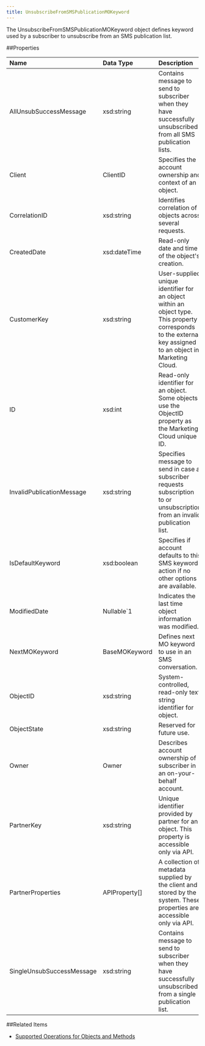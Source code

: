 ```yaml
---
title: UnsubscribeFromSMSPublicationMOKeyword
---
```

The UnsubscribeFromSMSPublicationMOKeyword object defines keyword used by a subscriber to unsubscribe from an SMS publication list.

##Properties
<table class="table table-hover"> <thead align="left"><tr><th>Name</th><th>Data Type</th><th>Description</th></tr></thead> <tbody><tr><td>AllUnsubSuccessMessage</td><td>xsd:string</td><td>Contains message to send to subscriber when they have successfully unsubscribed from all SMS publication lists.</td></tr><tr><td>Client</td><td>ClientID</td><td>Specifies the account ownership and context of an object.</td></tr><tr><td>CorrelationID</td><td>xsd:string</td><td>Identifies correlation of objects across several requests.</td></tr><tr><td>CreatedDate</td><td>xsd:dateTime</td><td>Read-only date and time of the object's creation.</td></tr><tr><td>CustomerKey</td><td>xsd:string</td><td>User-supplied unique identifier for an object within an object type. This property corresponds to the external key assigned to an object in Marketing Cloud.</td></tr><tr><td>ID</td><td>xsd:int</td><td>Read-only identifier for an object. Some objects use the ObjectID property as the Marketing Cloud unique ID.</td></tr><tr><td>InvalidPublicationMessage</td><td>xsd:string</td><td>Specifies message to send in case a subscriber requests subscription to or unsubscription from an invalid publication list.</td></tr><tr><td>IsDefaultKeyword</td><td>xsd:boolean</td><td>Specifies if account defaults to this SMS keyword action if no other options are available.</td></tr><tr><td>ModifiedDate</td><td>Nullable&#96;1</td><td>Indicates the last time object information was modified.</td></tr><tr><td>NextMOKeyword</td><td>BaseMOKeyword</td><td>Defines next MO keyword to use in an SMS conversation.</td></tr><tr><td>ObjectID</td><td>xsd:string</td><td>System-controlled, read-only text string identifier for object.</td></tr><tr><td>ObjectState</td><td>xsd:string</td><td>Reserved for future use.</td></tr><tr><td>Owner</td><td>Owner</td><td>Describes account ownership of subscriber in an on-your-behalf account.</td></tr><tr><td>PartnerKey</td><td>xsd:string</td><td>Unique identifier provided by partner for an object. This property is accessible only via API.</td></tr><tr><td>PartnerProperties</td><td>APIProperty[]</td><td>A collection of metadata supplied by the client and stored by the system. These properties are accessible only via API.</td></tr><tr><td>SingleUnsubSuccessMessage</td><td>xsd:string</td><td>Contains message to send to subscriber when they have successfully unsubscribed from a single publication list.</td></tr></tbody></table>

##Related Items
* [Supported Operations for Objects and Methods](https://developer.salesforce.com/docs/atlas.en-us.mc-apis.meta/mc-apis/supported_operations_for_objects_and_methods.htm)
